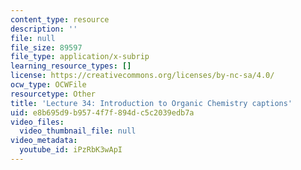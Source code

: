 ```yaml
---
content_type: resource
description: ''
file: null
file_size: 89597
file_type: application/x-subrip
learning_resource_types: []
license: https://creativecommons.org/licenses/by-nc-sa/4.0/
ocw_type: OCWFile
resourcetype: Other
title: 'Lecture 34: Introduction to Organic Chemistry captions'
uid: e8b695d9-b957-4f7f-894d-c5c2039edb7a
video_files:
  video_thumbnail_file: null
video_metadata:
  youtube_id: iPzRbK3wApI
---
```

